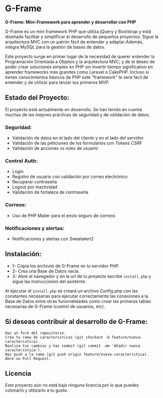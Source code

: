 # G-Frame
<strong>G-Frame: Mini-Framework para aprender y desarrollar con PHP</strong>

G-Frame es un mini framework PHP que utiliza jQuery y Bootstrap y está diseñado facilitar y simplificar el desarrollo de pequeños proyectos. Sigue la arquitectura MVC con un patrón fácil de entender y adaptar.Además, integra MySQL para la gestión de bases de datos.

Este proyecto surge en primer lugar de la necesidad de querer entender la Programación Orientada a Objetos y la arquitectura MVC; y de el deseo de poder crear soluciones simples en PHP sin invertir tiempo significativo en aprender frameworks más grandes como Laravel o CakePHP. Incluso si tienes conocimientos básicos de PHP este "framework" te será fácil de entender y de utilizar para lanzar tus primeros MVP.


<h2>Estado del Proyecto:</h2>
El proyecto está actualmente en desarrollo. Se han tenido en cuenta muchas de las mejores prácticas de seguridad y de validación de datos. 

<h3>Seguridad:</h3>
<ul>
<li>Validación de datos en el lado del cliente y en el lado del servidor</li>
<li>Validación de las peticiones de los formularios con Tokens CSRF</li>
<li>Validación de acciones vs roles de usuario</li>
</ul>

<h3>Control Auth:</h3>
<ul>
<li>Login</li>
<li>Registro de usuario con validación por correo electrónico</li>
<li>Recuperar contraseña</li>
<li>Logout por inactividad</li>
<li>Validación de fortaleza de contraseña</li>
</ul>

<h3>Correos:</h3>
<ul>
<li>Uso de PHP Mailer para el envío seguro de correos</li>
</ul>

<h3>Notificaciones y alertas:</h3>
<ul>
<li>Notificaciones y alertas con Sweetalert2</li>
</ul>


<h2>Instalación:</h2>
<ul>
<li>1- Copia los archivos de G-Frame en tu servidor PHP.</li>
<li>2- Crea una Base de Datos vacía.</li>
<li>3- Abre el navegador y en la url de tu proyecto escribe <code>install.php</code> y sigue las instrucciones del asistente.</li>
</ul>
Al ejecutar el <code>install.php</code> se creará un archivo Config.php con las constantes necesarias para ejecutar correctamente las conexiones a la Base de Datos entre otras funionalidades como crear las primeras tablas necesarias de G-Frame (control de usuarios, etc).

    


<h2>Si deseas contribuir al desarrollo de G-Frame:</h2>

    Haz un fork del repositorio.
    Crea tu rama de características (git checkout -b feature/nueva-caracteristica).
    Realiza tus cambios y haz commit (git commit -am 'Añadir nueva característica').
    Haz push a la rama (git push origin feature/nueva-caracteristica).
    Abre un Pull Request.

<h2>Licencia</h2>

Este proyecto aún no está bajo ninguna licencia por lo que puedes colonarlo y utilizarlo a tu gusto.
 
